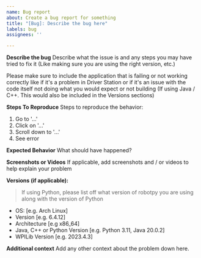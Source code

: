 ```yaml
---
name: Bug report
about: Create a bug report for something
title: "[Bug]: Describe the bug here"
labels: bug
assignees: ''

---
```


**Describe the bug**
Describe what the issue is and any steps you may have tried to fix it (Like making sure you are using the right version, etc.)

Please make sure to include the application that is failing or not working correctly like if it's a problem in Driver Station or if it's an issue with the code itself not doing what you would expect or not building (If using Java / C++. This would also be included in the Versions sections)

**Steps To Reproduce**
Steps to reproduce the behavior:
1. Go to '...'
2. Click on '...'
3. Scroll down to '...'
4. See error

**Expected Behavior**
What should have happened?

**Screenshots or Videos**
If applicable, add screenshots and / or videos to help explain your problem

**Versions (if applicable):**
> If using Python, please list off what version of robotpy you are using along with the version of Python

 - OS: [e.g. Arch Linux]
 - Version [e.g. 6.4.12]
 - Architecture [e.g x86_64]
 - Java, C++ or Python Version [e.g. Python 3.11, Java 20.0.2]
 - WPILib Version [e.g. 2023.4.3]

**Additional context**
Add any other context about the problem down here.
